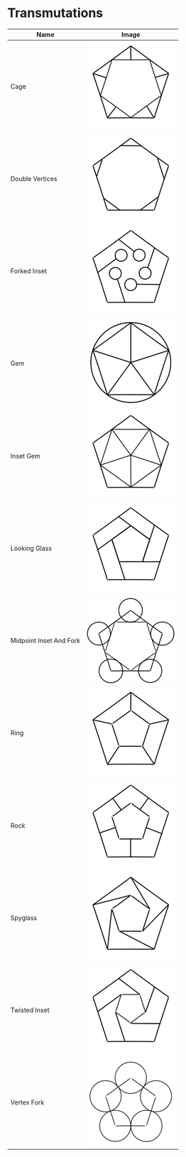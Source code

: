 # Transmutations

| Name                    | Image |
|-------------------------|---|
| Cage                    | ![Cage](img/cage.svg) |
| Double Vertices         | ![Double Vertices](img/double_verticies.svg) |
| Forked Inset            | ![Forked Inset](img/forked_inset.svg) |
| Gem                     | ![Gem](img/gem.svg) |
| Inset Gem               | ![Inset Gem](img/inset_gem.svg) |
| Looking Glass           | ![Looking Glass](img/lookingglass.svg) |
| Midpoint Inset And Fork | ![Midpoint Inset And Fork](img/midpointInsetAndFork.svg) |
| Ring                    | ![Ring](img/ring.svg) |
| Rock                    | ![Rock](img/rock.svg) |
| Spyglass                | ![Spyglass](img/spyglass.svg) |
| Twisted Inset           | ![Twisted Inset](img/twisted_inset.svg) |
| Vertex Fork             | ![Vertex Fork](img/vertexFork.svg) |
